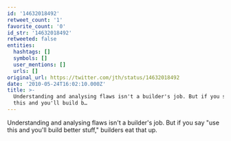 ```yaml
---
id: '14632018492'
retweet_count: '1'
favorite_count: '0'
id_str: '14632018492'
retweeted: false
entities:
  hashtags: []
  symbols: []
  user_mentions: []
  urls: []
original_url: https://twitter.com/jth/status/14632018492
date: '2010-05-24T16:02:10.000Z'
title: >-
  Understanding and analysing flaws isn't a builder's job. But if you say "use
  this and you'll build b…
---
```


Understanding and analysing flaws isn't a builder's job. But if you say "use this and you'll build better stuff," builders eat that up.